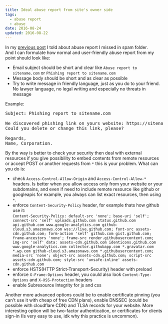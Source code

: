 ```yaml
---
title: Ideal abuse report from site's owner side
tags:
  - abuse report
  - abuse
date: 2016-08-24
updated: 2016-08-22
---
```

In my [previous post](https://blog.hda.me/2016/07/08/09-hda-down-story-behind-downtime.html) I told about abuse report I missed in spam folder.  
And I can formulate how normal and user-friendly abuse report from my point should look like:
    
- Email subject should be short and clear like `Abuse report to sitename.com` or `Phishing report to sitename.com`
- Message body should be short and as clear as possible
- Try to write message in friendly language, just as you do to your friend. No lawyer language, no legal writing and especially no threats in message

Example:
<pre>
Subject: Phishing report to sitename.com

We discovered phishing link on yours website: https://sitename.com/link35235
Could you delete or change this link, please?

Regards,
Name, Corporation.
</pre><!--more-->

By the way is better to check your security then deal with external resources if you give possibility to embed contents from remote resources or accept POST or another requests from `*` this is your problem. What can you do is:

- check `Access-Control-Allow-Origin` and `Access-Control-Allow-*` headers. Is better when you allow access only from your website or your subdomains, and even if need to include remote resource like github or googleapis for example, you always can list exact resources, then using `*`. 
- enforce `Content-Security-Policy` header, for example thats how github use it:  
`Content-Security-Policy: default-src 'none'; base-uri 'self'; connect-src 'self' uploads.github.com status.github.com api.github.com www.google-analytics.com github-cloud.s3.amazonaws.com wss://live.github.com; font-src assets-cdn.github.com; form-action 'self' github.com gist.github.com; frame-ancestors 'none'; frame-src render.githubusercontent.com; img-src 'self' data: assets-cdn.github.com identicons.github.com www.google-analytics.com collector.githubapp.com *.gravatar.com *.wp.com github-cloud.s3.amazonaws.com *.githubusercontent.com; media-src 'none'; object-src assets-cdn.github.com; script-src assets-cdn.github.com; style-src 'unsafe-inline' assets-cdn.github.com
`
- enforce HSTS(HTTP Strict-Transport-Security) header with preload
- enforce `X-Frame-Options` header, you could also look `Content-Type-Options` and `X-XSS-Protection` headers
- enable Subresource Integrity for js and css

Another more advanced options could be to enable certificate pinning (you can't use it with cheap of free CDN plans), enable DNSSEC (could be possible with cloudflare CDN) and TLSA records for your website. More interesting option will be two-factor authentication, or certificates for clients sign-in (Is very easy to use, idk why this practice is uncommon).
    



